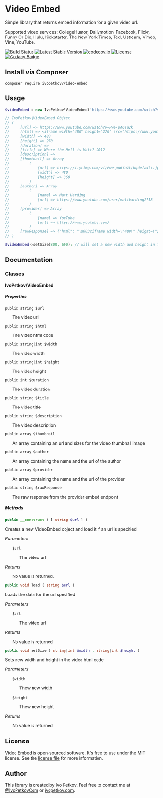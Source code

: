 # Video Embed

Simple library that returns embed information for a given video url.

Supported video services: CollegeHumor, Dailymotion, Facebook, Flickr, Funny Or Die, Hulu, Kickstarter, The New York Times, Ted, Ustream, Vimeo, Vine, YouTube.

[![Build Status](https://travis-ci.org/ivopetkov/video-embed.svg)](https://travis-ci.org/ivopetkov/video-embed)
[![Latest Stable Version](https://poser.pugx.org/ivopetkov/video-embed/v/stable)](https://packagist.org/packages/ivopetkov/video-embed)
[![codecov.io](https://codecov.io/github/ivopetkov/video-embed/coverage.svg?branch=master)](https://codecov.io/github/ivopetkov/video-embed?branch=master)
[![License](https://poser.pugx.org/ivopetkov/video-embed/license)](https://packagist.org/packages/ivopetkov/video-embed)
[![Codacy Badge](https://api.codacy.com/project/badge/Grade/5c6e4b99e3b4440692d5885c21730e8a)](https://www.codacy.com/app/ivo_2/video-embed)

## Install via Composer

```shell
composer require ivopetkov/video-embed
```

## Usage

```php
$videoEmbed = new IvoPetkov\VideoEmbed('https://www.youtube.com/watch?v=Pwe-pA6TaZk');

// IvoPetkov\VideoEmbed Object
// (
//     [url] => https://www.youtube.com/watch?v=Pwe-pA6TaZk
//     [html] => <iframe width="480" height="270" src="https://www.youtube.com/embed/Pwe-pA6TaZk?feature=oembed" frameborder="0" allowfullscreen></iframe>
//     [width] => 480
//     [height] => 270
//     [duration] => 
//     [title] => Where the Hell is Matt? 2012
//     [description] => 
//     [thumbnail] => Array
//         (
//             [url] => https://i.ytimg.com/vi/Pwe-pA6TaZk/hqdefault.jpg
//             [width] => 480
//             [height] => 360
//         )
//     [author] => Array
//         (
//             [name] => Matt Harding
//             [url] => https://www.youtube.com/user/mattharding2718
//         )
//     [provider] => Array
//         (
//             [name] => YouTube
//             [url] => https://www.youtube.com/
//         )
//     [rawResponse] => {"html": "\u003ciframe width=\"480\" height=\"270\" ...
// )

$videoEmbed->setSize(800, 600); // will set a new width and height in the video html code
```

## Documentation

### Classes

#### IvoPetkov\VideoEmbed
##### Properties

`public string $url`

&nbsp;&nbsp;&nbsp;&nbsp;&nbsp;&nbsp;The video url

`public string $html`

&nbsp;&nbsp;&nbsp;&nbsp;&nbsp;&nbsp;The video html code

`public string|int $width`

&nbsp;&nbsp;&nbsp;&nbsp;&nbsp;&nbsp;The video width

`public string|int $height`

&nbsp;&nbsp;&nbsp;&nbsp;&nbsp;&nbsp;The video height

`public int $duration`

&nbsp;&nbsp;&nbsp;&nbsp;&nbsp;&nbsp;The video duration

`public string $title`

&nbsp;&nbsp;&nbsp;&nbsp;&nbsp;&nbsp;The video title

`public string $description`

&nbsp;&nbsp;&nbsp;&nbsp;&nbsp;&nbsp;The video description

`public array $thumbnail`

&nbsp;&nbsp;&nbsp;&nbsp;&nbsp;&nbsp;An array containing an url and sizes for the video thumbnail image

`public array $author`

&nbsp;&nbsp;&nbsp;&nbsp;&nbsp;&nbsp;An array containing the name and the url of the author

`public array $provider`

&nbsp;&nbsp;&nbsp;&nbsp;&nbsp;&nbsp;An array containing the name and the url of the provider

`public string $rawResponse`

&nbsp;&nbsp;&nbsp;&nbsp;&nbsp;&nbsp;The raw response from the provider embed endpoint

##### Methods

```php
public __construct ( [ string $url ] )
```

Creates a new VideoEmbed object and load it if an url is specified

_Parameters_

&nbsp;&nbsp;&nbsp;&nbsp;&nbsp;&nbsp;`$url`

&nbsp;&nbsp;&nbsp;&nbsp;&nbsp;&nbsp;&nbsp;&nbsp;&nbsp;&nbsp;&nbsp;&nbsp;The video url

_Returns_

&nbsp;&nbsp;&nbsp;&nbsp;&nbsp;&nbsp;No value is returned.

```php
public void load ( string $url )
```

Loads the data for the url specified

_Parameters_

&nbsp;&nbsp;&nbsp;&nbsp;&nbsp;&nbsp;`$url`

&nbsp;&nbsp;&nbsp;&nbsp;&nbsp;&nbsp;&nbsp;&nbsp;&nbsp;&nbsp;&nbsp;&nbsp;The video url

_Returns_

&nbsp;&nbsp;&nbsp;&nbsp;&nbsp;&nbsp;No value is returned

```php
public void setSize ( string|int $width , string|int $height )
```

Sets new width and height in the video html code

_Parameters_

&nbsp;&nbsp;&nbsp;&nbsp;&nbsp;&nbsp;`$width`

&nbsp;&nbsp;&nbsp;&nbsp;&nbsp;&nbsp;&nbsp;&nbsp;&nbsp;&nbsp;&nbsp;&nbsp;Thew new width

&nbsp;&nbsp;&nbsp;&nbsp;&nbsp;&nbsp;`$height`

&nbsp;&nbsp;&nbsp;&nbsp;&nbsp;&nbsp;&nbsp;&nbsp;&nbsp;&nbsp;&nbsp;&nbsp;Thew new height

_Returns_

&nbsp;&nbsp;&nbsp;&nbsp;&nbsp;&nbsp;No value is returned

## License
Video Embed is open-sourced software. It's free to use under the MIT license. See the [license file](https://github.com/ivopetkov/video-embed/blob/master/LICENSE) for more information.

## Author
This library is created by Ivo Petkov. Feel free to contact me at [@IvoPetkovCom](https://twitter.com/IvoPetkovCom) or [ivopetkov.com](https://ivopetkov.com).
